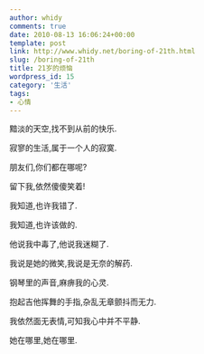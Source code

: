 ```yaml
---
author: whidy
comments: true
date: 2010-08-13 16:06:24+00:00
template: post
link: http://www.whidy.net/boring-of-21th.html
slug: /boring-of-21th
title: 21岁的烦恼
wordpress_id: 15
category: '生活'
tags:
- 心情
---
```


黯淡的天空,找不到从前的快乐.

寂寥的生活,属于一个人的寂寞.

朋友们,你们都在哪呢?

留下我,依然傻傻笑着!

我知道,也许我错了.

我知道,也许该做的.

他说我中毒了,他说我迷糊了.

我说是她的微笑,我说是无奈的解药.

钢琴里的声音,麻痹我的心灵.

抱起吉他挥舞的手指,杂乱无章颤抖而无力.

我依然面无表情,可知我心中并不平静.

她在哪里,她在哪里.
